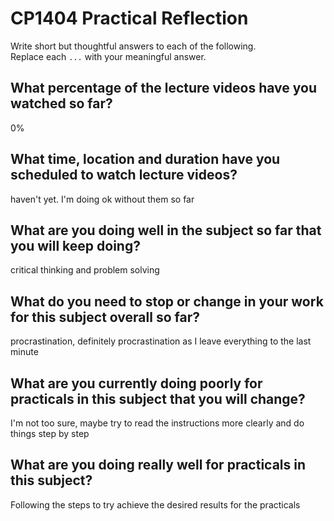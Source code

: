 # CP1404 Practical Reflection

Write short but thoughtful answers to each of the following.  
Replace each `...` with your meaningful answer.

## What percentage of the lecture videos have you watched so far?

0%

## What time, location and duration have you scheduled to watch lecture videos?

haven't yet. I'm doing ok without them so far

## What are you doing well in the subject so far that you will keep doing?

critical thinking and problem solving 

## What do you need to stop or change in your work for this subject overall so far?

procrastination, definitely procrastination as I leave everything to the last minute

## What are you currently doing poorly for practicals in this subject that you will change?

I'm not too sure, maybe try to read the instructions more clearly and do things step by step

## What are you doing really well for practicals in this subject?

Following the steps to try achieve the desired results for the practicals
